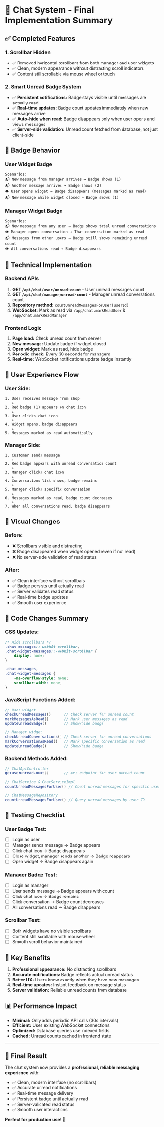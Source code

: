 # 💬 Chat System - Final Implementation Summary

## ✅ Completed Features

### 1. **Scrollbar Hidden** 
- ✅ Removed horizontal scrollbars from both manager and user widgets
- ✅ Clean, modern appearance without distracting scroll indicators
- ✅ Content still scrollable via mouse wheel or touch

### 2. **Smart Unread Badge System**
- ✅ **Persistent notifications:** Badge stays visible until messages are actually read
- ✅ **Real-time updates:** Badge count updates immediately when new messages arrive
- ✅ **Auto-hide when read:** Badge disappears only when user opens and views messages
- ✅ **Server-side validation:** Unread count fetched from database, not just client-side

## 🎯 Badge Behavior

### User Widget Badge
```
Scenarios:
📬 New message from manager arrives → Badge shows (1)
📬 Another message arrives → Badge shows (2)  
👁️ User opens widget → Badge disappears (messages marked as read)
📬 New message while widget closed → Badge shows (1)
```

### Manager Widget Badge  
```
Scenarios:
📬 New message from any user → Badge shows total unread conversations
👁️ Manager opens conversation → That conversation marked as read
📬 Messages from other users → Badge still shows remaining unread count
👁️ All conversations read → Badge disappears
```

## 🔄 Technical Implementation

### Backend APIs
1. **GET `/api/chat/user/unread-count`** - User unread messages count
2. **GET `/api/chat/manager/unread-count`** - Manager unread conversations count
3. **Repository method:** `countUnreadMessagesForUser(userId)` 
4. **WebSocket:** Mark as read via `/app/chat.markReadUser` & `/app/chat.markReadManager`

### Frontend Logic
1. **Page load:** Check unread count from server
2. **New message:** Update badge if widget closed
3. **Open widget:** Mark as read, hide badge
4. **Periodic check:** Every 30 seconds for managers
5. **Real-time:** WebSocket notifications update badge instantly

## 📱 User Experience Flow

### User Side:
```
1. User receives message from shop
   ↓
2. Red badge (1) appears on chat icon
   ↓  
3. User clicks chat icon
   ↓
4. Widget opens, badge disappears
   ↓
5. Messages marked as read automatically
```

### Manager Side:
```
1. Customer sends message
   ↓
2. Red badge appears with unread conversation count
   ↓
3. Manager clicks chat icon
   ↓
4. Conversations list shows, badge remains
   ↓
5. Manager clicks specific conversation
   ↓
6. Messages marked as read, badge count decreases
   ↓
7. When all conversations read, badge disappears
```

## 🎨 Visual Changes

### Before:
- ❌ Scrollbars visible and distracting
- ❌ Badge disappeared when widget opened (even if not read)
- ❌ No server-side validation of read status

### After:
- ✅ Clean interface without scrollbars
- ✅ Badge persists until actually read
- ✅ Server validates read status
- ✅ Real-time badge updates
- ✅ Smooth user experience

## 🔧 Code Changes Summary

### CSS Updates:
```css
/* Hide scrollbars */
.chat-messages::-webkit-scrollbar,
.chat-widget-messages::-webkit-scrollbar {
    display: none;
}

.chat-messages,
.chat-widget-messages {
    -ms-overflow-style: none;
    scrollbar-width: none;
}
```

### JavaScript Functions Added:
```javascript
// User widget
checkUnreadMessages()      // Check server for unread count
markMessagesAsRead()       // Mark user messages as read
updateUnreadBadge()        // Show/hide badge

// Manager widget  
checkUnreadConversations() // Check server for unread conversations
markConversationAsRead()   // Mark specific conversation as read
updateUnreadBadge()        // Show/hide badge
```

### Backend Methods Added:
```java
// ChatApiController
getUserUnreadCount()       // API endpoint for user unread count

// ChatService & ChatServiceImpl
countUnreadMessagesForUser() // Count unread messages for specific user

// ChatMessageRepository
countUnreadMessagesForUser() // Query unread messages by user ID
```

## 🚀 Testing Checklist

### User Badge Test:
- [ ] Login as user
- [ ] Manager sends message → Badge appears
- [ ] Click chat icon → Badge disappears
- [ ] Close widget, manager sends another → Badge reappears
- [ ] Open widget → Badge disappears again

### Manager Badge Test:
- [ ] Login as manager  
- [ ] User sends message → Badge appears with count
- [ ] Click chat icon → Badge remains
- [ ] Click conversation → Badge count decreases
- [ ] All conversations read → Badge disappears

### Scrollbar Test:
- [ ] Both widgets have no visible scrollbars
- [ ] Content still scrollable with mouse wheel
- [ ] Smooth scroll behavior maintained

## 🎯 Key Benefits

1. **Professional appearance:** No distracting scrollbars
2. **Accurate notifications:** Badge reflects actual unread status
3. **Better UX:** Users know exactly when they have new messages
4. **Real-time updates:** Instant feedback on message status
5. **Server validation:** Reliable unread counts from database

## 📊 Performance Impact

- **Minimal:** Only adds periodic API calls (30s intervals)
- **Efficient:** Uses existing WebSocket connections
- **Optimized:** Database queries use indexed fields
- **Cached:** Unread counts cached in frontend state

---

## 🎉 Final Result

The chat system now provides a **professional, reliable messaging experience** with:

- ✅ Clean, modern interface (no scrollbars)
- ✅ Accurate unread notifications  
- ✅ Real-time message delivery
- ✅ Persistent badge until actually read
- ✅ Server-validated read status
- ✅ Smooth user interactions

**Perfect for production use!** 🚀
